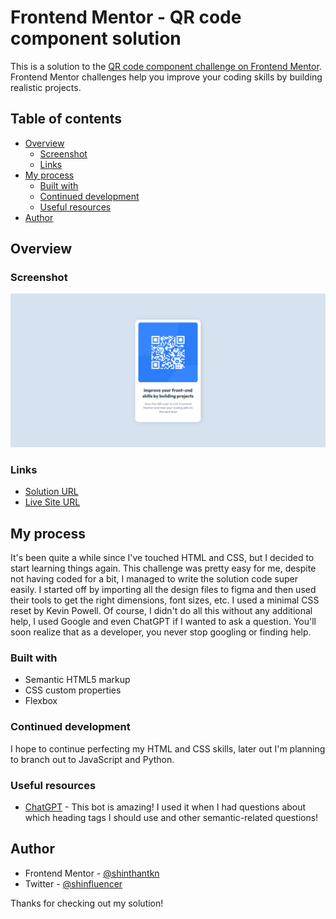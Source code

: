 # Frontend Mentor - QR code component solution

This is a solution to the [QR code component challenge on Frontend Mentor](https://www.frontendmentor.io/challenges/qr-code-component-iux_sIO_H). Frontend Mentor challenges help you improve your coding skills by building realistic projects. 

## Table of contents

- [Overview](#overview)
  - [Screenshot](#screenshot)
  - [Links](#links)
- [My process](#my-process)
  - [Built with](#built-with)
  - [Continued development](#continued-development)
  - [Useful resources](#useful-resources)
- [Author](#author)
## Overview

### Screenshot

![](./src/images/screenshot.png)

### Links

- [Solution URL](https://your-solution-url.com)
- [Live Site URL](https://stk-qrcode.netlify.app/)

## My process

It's been quite a while since I've touched HTML and CSS, but I decided to start learning things again. This challenge was pretty easy for me, despite not having coded for a bit, I managed to write the solution code super easily. I started off by importing all the design files to figma and then used their tools to get the right dimensions, font sizes, etc. I used a minimal CSS reset by Kevin Powell. Of course, I didn't do all this without any additional help, I used Google and even ChatGPT if I wanted to ask a question. You'll soon realize that as a developer, you never stop googling or finding help.

### Built with

- Semantic HTML5 markup
- CSS custom properties
- Flexbox

### Continued development

I hope to continue perfecting my HTML and CSS skills, later out I'm planning to branch out to JavaScript and Python.

### Useful resources

- [ChatGPT](https://chat.openai.com) - This bot is amazing! I used it when I had questions about which heading tags I should use and other semantic-related questions!

## Author

- Frontend Mentor - [@shinthantkn](https://www.frontendmentor.io/profile/shinthantkn)
- Twitter - [@shinfluencer](https://www.twitter.com/shinfluencer)

Thanks for checking out my solution!

